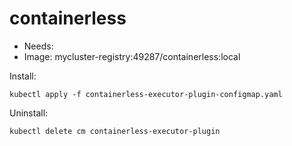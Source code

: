 <!-- This is an auto-generated file. DO NOT EDIT -->
# containerless

* Needs: 
* Image: mycluster-registry:49287/containerless:local



Install:

    kubectl apply -f containerless-executor-plugin-configmap.yaml

Uninstall:
	
    kubectl delete cm containerless-executor-plugin 
